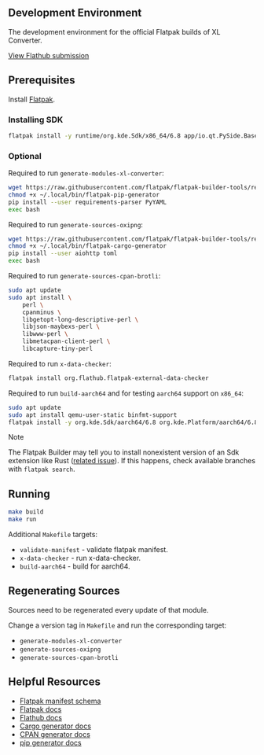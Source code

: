 ## Development Environment

The development environment for the official Flatpak builds of XL Converter.

[View Flathub submission](https://github.com/flathub/flathub/pull/6305)

## Prerequisites

Install [Flatpak](https://flatpak.org/).

### Installing SDK

```bash
flatpak install -y runtime/org.kde.Sdk/x86_64/6.8 app/io.qt.PySide.BaseApp/x86_64/6.8 org.freedesktop.Sdk.Extension.rust-stable/x86_64/24.08
```

### Optional

Required to run `generate-modules-xl-converter`:

```bash
wget https://raw.githubusercontent.com/flatpak/flatpak-builder-tools/refs/heads/master/pip/flatpak-pip-generator -O ~/.local/bin/flatpak-pip-generator
chmod +x ~/.local/bin/flatpak-pip-generator
pip install --user requirements-parser PyYAML
exec bash
```

Required to run `generate-sources-oxipng`:

```bash
wget https://raw.githubusercontent.com/flatpak/flatpak-builder-tools/refs/heads/master/cargo/flatpak-cargo-generator.py -O ~/.local/bin/flatpak-cargo-generator
chmod +x ~/.local/bin/flatpak-cargo-generator
pip install --user aiohttp toml
exec bash
```

Required to run `generate-sources-cpan-brotli`:

```bash
sudo apt update
sudo apt install \
    perl \
    cpanminus \
    libgetopt-long-descriptive-perl \
    libjson-maybexs-perl \
    libwww-perl \
    libmetacpan-client-perl \
    libcapture-tiny-perl
```

Required to run `x-data-checker`:

```bash
flatpak install org.flathub.flatpak-external-data-checker
```

Required to run `build-aarch64` and for testing `aarch64` support on `x86_64`:

```bash
sudo apt update
sudo apt install qemu-user-static binfmt-support
flatpak install -y org.kde.Sdk/aarch64/6.8 org.kde.Platform/aarch64/6.8 io.qt.PySide.BaseApp/aarch64/6.8 org.freedesktop.Sdk.Extension.rust-stable/aarch64/24.08
```

> [!NOTE]
> The Flatpak Builder may tell you to install nonexistent version of an Sdk extension like Rust ([related issue](https://github.com/flatpak/flatpak-builder/issues/494)). If this happens, check available branches with `flatpak search`.

## Running

```bash
make build
make run
```

Additional `Makefile` targets:
- `validate-manifest` - validate flatpak manifest.
- `x-data-checker` - run x-data-checker.
- `build-aarch64` - build for aarch64.

## Regenerating Sources

Sources need to be regenerated every update of that module.

Change a version tag in `Makefile` and run the corresponding target:
- `generate-modules-xl-converter`
- `generate-sources-oxipng`
- `generate-sources-cpan-brotli`

## Helpful Resources

- [Flatpak manifest schema](https://github.com/flatpak/flatpak-builder/blob/main/data/flatpak-manifest.schema.json)
- [Flatpak docs](https://docs.flatpak.org/)
- [Flathub docs](https://docs.flathub.org/)
- [Cargo generator docs](https://github.com/flatpak/flatpak-builder-tools/tree/master/cargo)
- [CPAN generator docs](https://github.com/flatpak/flatpak-builder-tools/tree/master/cpan)
- [pip generator docs](https://github.com/flatpak/flatpak-builder-tools/tree/master/pip)